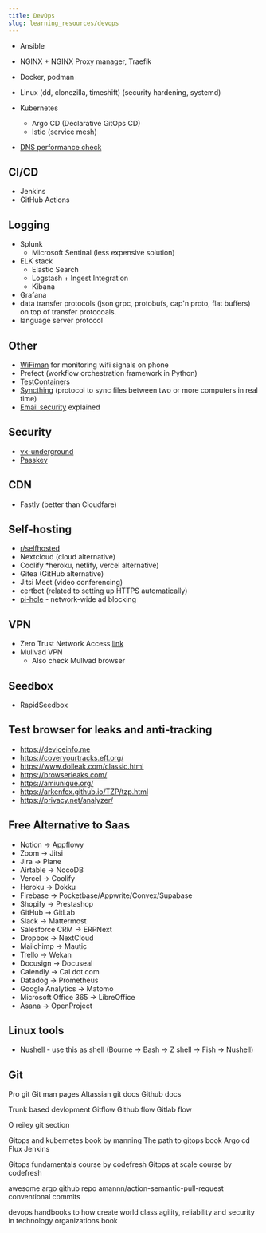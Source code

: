 ```yaml
---
title: DevOps
slug: learning_resources/devops
---
```


-   Ansible
-   NGINX + NGINX Proxy manager, Traefik
-   Docker, podman
-   Linux (dd, clonezilla, timeshift) (security hardening, systemd)
-   Kubernetes

    -   Argo CD (Declarative GitOps CD)
    -   Istio (service mesh)

-   [DNS performance check](https://www.dnsperf.com/)

## CI/CD

-   Jenkins
-   GitHub Actions

## Logging

-   Splunk
    -   Microsoft Sentinal (less expensive solution)
-   ELK stack
    -   Elastic Search
    -   Logstash + Ingest Integration
    -   Kibana
-   Grafana
-   data transfer protocols (json grpc, protobufs, cap'n proto, flat buffers) on top of transfer protocoals.
-   language server protocol

## Other

-   [WiFiman](https://play.google.com/store/apps/details?id=com.ubnt.usurvey&hl=en_US&pli=1) for monitoring wifi signals on phone
-   Prefect (workflow orchestration framework in Python)
-   [TestContainers](https://testcontainers.com/)
-   [Syncthing](https://syncthing.net/) (protocol to sync files between two or more computers in real time)
-   [Email security](https://github.com/nicanorflavier/spf-dkim-dmarc-simplified) explained

## Security

-   [vx-underground](https://vx-underground.org/#)
-   [Passkey](https://www.passkeys.io/)

## CDN

-   Fastly (better than Cloudfare)

## Self-hosting

-   [r/selfhosted](https://www.reddit.com/r/selfhosted/)
-   Nextcloud (cloud alternative)
-   Coolify \*heroku, netlify, vercel alternative)
-   Gitea (GitHub alternative)
-   Jitsi Meet (video conferencing)
-   certbot (related to setting up HTTPS automatically)
-   [pi-hole](https://pi-hole.net/) - network-wide ad blocking

## VPN

-   Zero Trust Network Access [link](https://zerotrustnetworkaccess.info/)
-   Mullvad VPN
    -   Also check Mullvad browser

## Seedbox

-   RapidSeedbox

## Test browser for leaks and anti-tracking

-   https://deviceinfo.me
-   https://coveryourtracks.eff.org/
-   https://www.doileak.com/classic.html
-   https://browserleaks.com/
-   https://amiunique.org/
-   https://arkenfox.github.io/TZP/tzp.html
-   https://privacy.net/analyzer/

## Free Alternative to Saas

-   Notion -> Appflowy
-   Zoom -> Jitsi
-   Jira -> Plane
-   Airtable -> NocoDB
-   Vercel -> Coolify
-   Heroku -> Dokku
-   Firebase -> Pocketbase/Appwrite/Convex/Supabase
-   Shopify -> Prestashop
-   GitHub -> GitLab
-   Slack -> Mattermost
-   Salesforce CRM -> ERPNext
-   Dropbox -> NextCloud
-   Mailchimp -> Mautic
-   Trello -> Wekan
-   Docusign -> Docuseal
-   Calendly -> Cal dot com
-   Datadog -> Prometheus
-   Google Analytics -> Matomo
-   Microsoft Office 365 -> LibreOffice
-   Asana -> OpenProject

## Linux tools

-   [Nushell](https://www.nushell.sh/) - use this as shell (Bourne -> Bash -> Z shell -> Fish -> Nushell)

## Git

Pro git
Git man pages
Altassian git docs
Github docs

Trunk based devlopment
Gitflow
Github flow
Gitlab flow

O reiley git section

Gitops and kubernetes book by manning
The path to gitops book
Argo cd
Flux
Jenkins

Gitops fundamentals course by codefresh
Gitops at scale course by codefresh

awesome argo github repo
amannn/action-semantic-pull-request
conventional commits

devops handbooks to how create world class agility, reliability and security in technology organizations book
